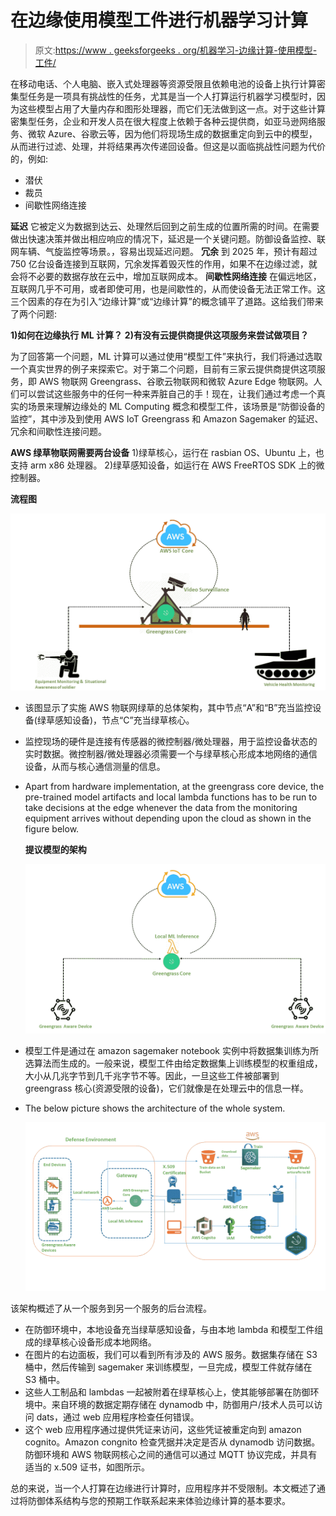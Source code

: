 # 在边缘使用模型工件进行机器学习计算

> 原文:[https://www . geeksforgeeks . org/机器学习-边缘计算-使用模型-工件/](https://www.geeksforgeeks.org/machine-learning-computing-at-the-edge-using-model-artifacts/)

在移动电话、个人电脑、嵌入式处理器等资源受限且依赖电池的设备上执行计算密集型任务是一项具有挑战性的任务，尤其是当一个人打算运行机器学习模型时，因为这些模型占用了大量内存和图形处理器，而它们无法做到这一点。对于这些计算密集型任务，企业和开发人员在很大程度上依赖于各种云提供商，如亚马逊网络服务、微软 Azure、谷歌云等，因为他们将现场生成的数据重定向到云中的模型，从而进行过滤、处理，并将结果再次传递回设备。但这是以面临挑战性问题为代价的，例如:

*   潜伏
*   裁员
*   间歇性网络连接

**延迟**
它被定义为数据到达云、处理然后回到之前生成的位置所需的时间。在需要做出快速决策并做出相应响应的情况下，延迟是一个关键问题。防御设备监控、联网车辆、气旋监控等场景。，容易出现延迟问题。
**冗余**
到 2025 年，预计有超过 750 亿台设备连接到互联网，冗余发挥着毁灭性的作用，如果不在边缘过滤，就会将不必要的数据存放在云中，增加互联网成本。
**间歇性网络连接**
在偏远地区，互联网几乎不可用，或者即使可用，也是间歇性的，从而使设备无法正常工作。这三个因素的存在为引入“边缘计算”或“边缘计算”的概念铺平了道路。这给我们带来了两个问题:

**1)如何在边缘执行 ML 计算？**
**2)有没有云提供商提供这项服务来尝试做项目？**

为了回答第一个问题，ML 计算可以通过使用“模型工件”来执行，我们将通过选取一个真实世界的例子来探索它。对于第二个问题，目前有三家云提供商提供这项服务，即 AWS 物联网 Greengrass、谷歌云物联网和微软 Azure Edge 物联网。人们可以尝试这些服务中的任何一种来弄脏自己的手！现在，让我们通过考虑一个真实的场景来理解边缘处的 ML Computing 概念和模型工件，该场景是“防御设备的监控”，其中涉及到使用 AWS IoT Greengrass 和 Amazon Sagemaker 的延迟、冗余和间歇性连接问题。

**AWS 绿草物联网需要两台设备**
1)绿草核心，运行在 rasbian OS、Ubuntu 上，也支持 arm x86 处理器。
2)绿草感知设备，如运行在 AWS FreeRTOS SDK 上的微控制器。

**流程图**

![](img/f269d6c8b8808e30437bf49059dd579d.png)

*   该图显示了实施 AWS 物联网绿草的总体架构，其中节点“A”和“B”充当监控设备(绿草感知设备)，节点“C”充当绿草核心。
*   监控现场的硬件是连接有传感器的微控制器/微处理器，用于监控设备状态的实时数据。微控制器/微处理器必须需要一个与绿草核心形成本地网络的通信设备，从而与核心通信测量的信息。
*   Apart from hardware implementation, at the greengrass core device, the pre-trained model artifacts and local lambda functions has to be run to take decisions at the edge whenever the data from the monitoring equipment arrives without depending upon the cloud as shown in the figure below.

    **提议模型的架构**

    ![](img/d39eb017f839a7587f887676a8555f97.png)

*   模型工件是通过在 amazon sagemaker notebook 实例中将数据集训练为所选算法而生成的。一般来说，模型工件由给定数据集上训练模型的权重组成，大小从几兆字节到几千兆字节不等。因此，一旦这些工件被部署到 greengrass 核心(资源受限的设备)，它们就像是在处理云中的信息一样。
*   The below picture shows the architecture of the whole system.

    ![](img/098cb2e0b9a99065dfa5ca3e53d09e42.png)

该架构概述了从一个服务到另一个服务的后台流程。

*   在防御环境中，本地设备充当绿草感知设备，与由本地 lambda 和模型工件组成的绿草核心设备形成本地网络。
*   在图片的右边面板，我们可以看到所有涉及的 AWS 服务。数据集存储在 S3 桶中，然后传输到 sagemaker 来训练模型，一旦完成，模型工件就存储在 S3 桶中。
*   这些人工制品和 lambdas 一起被附着在绿草核心上，使其能够部署在防御环境中。来自环境的数据定期存储在 dynamodb 中，防御用户/技术人员可以访问 dats，通过 web 应用程序检查任何错误。
*   这个 web 应用程序通过提供凭证来访问，这些凭证被重定向到 amazon cognito。Amazon congnito 检查凭据并决定是否从 dynamodb 访问数据。防御环境和 AWS 物联网核心之间的通信可以通过 MQTT 协议完成，并具有适当的 x.509 证书，如图所示。

总的来说，当一个人打算在边缘进行计算时，应用程序并不受限制。本文概述了通过将防御体系结构与您的预期工作联系起来来体验边缘计算的基本要求。
